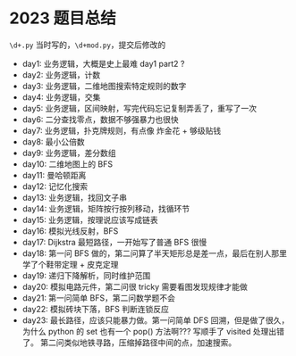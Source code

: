 # 2023 题目总结

`\d+.py` 当时写的，`\d+mod.py`，提交后修改的

- day1: 业务逻辑，大概是史上最难 day1 part2 ?
- day2: 业务逻辑，计数
- day3: 业务逻辑，二维地图搜索特定规则的数字
- day4: 业务逻辑，交集
- day5: 业务逻辑，区间映射，写完代码忘记复制弄丢了，重写了一次
- day6: 二分查找零点，数据不够强暴力也很快
- day7: 业务逻辑，扑克牌规则，有点像 炸金花 + 够级贴钱
- day8: 最小公倍数
- day9: 业务逻辑，差分数组
- day10: 二维地图上的 BFS
- day11: 曼哈顿距离
- day12: 记忆化搜索
- day13: 业务逻辑，找回文子串
- day14: 业务逻辑，矩阵按行按列移动，找循环节
- day15: 业务逻辑，按理说应该写成链表
- day16: 模拟光线反射，BFS
- day17: Dijkstra 最短路径，一开始写了普通 BFS 很慢
- day18: 第一问 BFS 做的，第二问算了半天矩形总是差一点，最后在别人那里学了个鞋带定理 + 皮克定理
- day19: 递归下降解析，同时维护范围
- day20: 模拟电路元件，第二问很 tricky 需要看图发现规律才能做
- day21: 第一问简单 BFS，第二问数学题不会
- day22: 模拟砖块下落，BFS 判断连锁反应
- day23: 最长路径，应该只能暴力做。第一问简单 DFS 回溯，但是做了很久，为什么 python 的 set 也有一个 pop() 方法啊??? 写顺手了 visited 处理出错了。
         第二问类似地铁寻路，压缩掉路径中间的点，加速搜索。
